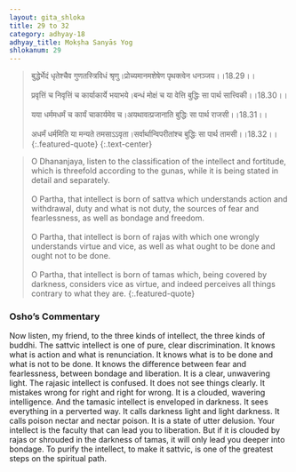 ```yaml
---
layout: gita_shloka
title: 29 to 32
category: adhyay-18
adhyay_title: Mokṣha Sanyās Yog
shlokanum: 29
---
```


> बुद्धेर्भेदं धृतेश्चैव गुणतस्त्रिविधं श्रृणु।प्रोच्यमानमशेषेण पृथक्त्वेन धनञ्जय।।18.29।।<br><br>प्रवृत्तिं च निवृत्तिं च कार्याकार्ये भयाभये।बन्धं मोक्षं च या वेत्ति बुद्धिः सा पार्थ सात्त्विकी।।18.30।।<br><br>यया धर्ममधर्मं च कार्यं चाकार्यमेव च।अयथावत्प्रजानाति बुद्धिः सा पार्थ राजसी।।18.31।।<br><br>अधर्मं धर्ममिति या मन्यते तमसाऽऽवृता।सर्वार्थान्विपरीतांश्च बुद्धिः सा पार्थ तामसी।।18.32।।
{:.featured-quote} 
{:.text-center}

> O Dhananjaya, listen to the classification of the intellect and fortitude, which is threefold according to the gunas, while it is being stated in detail and separately.<br><br>O Partha, that intellect is born of sattva which understands action and withdrawal, duty and what is not duty, the sources of fear and fearlessness, as well as bondage and freedom.<br><br>O Partha, that intellect is born of rajas with which one wrongly understands virtue and vice, as well as what ought to be done and ought not to be done.<br><br>O Partha, that intellect is born of tamas which, being covered by darkness, considers vice as virtue, and indeed perceives all things contrary to what they are.
{:.featured-quote}

### Osho’s Commentary
Now listen, my friend, to the three kinds of intellect, the three kinds of buddhi.
The sattvic intellect is one of pure, clear discrimination. It knows what is action and what is renunciation. It knows what is to be done and what is not to be done. It knows the difference between fear and fearlessness, between bondage and liberation. It is a clear, unwavering light.
The rajasic intellect is confused. It does not see things clearly. It mistakes wrong for right and right for wrong. It is a clouded, wavering intelligence.
And the tamasic intellect is enveloped in darkness. It sees everything in a perverted way. It calls darkness light and light darkness. It calls poison nectar and nectar poison. It is a state of utter delusion.
Your intellect is the faculty that can lead you to liberation. But if it is clouded by rajas or shrouded in the darkness of tamas, it will only lead you deeper into bondage. To purify the intellect, to make it sattvic, is one of the greatest steps on the spiritual path.
